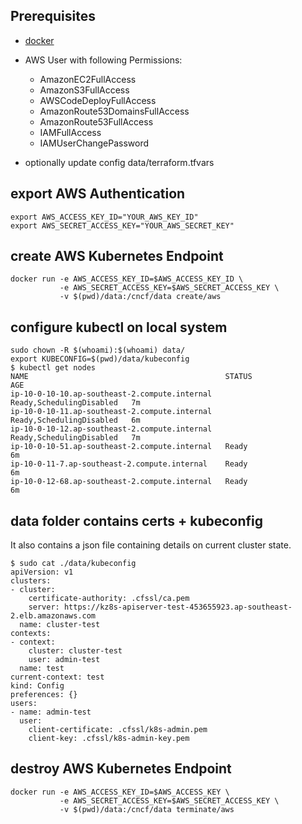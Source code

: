 ## Prerequisites
* [docker](https://docker.io/)

* AWS User with following Permissions:
  - AmazonEC2FullAccess
  - AmazonS3FullAccess
  - AWSCodeDeployFullAccess
  - AmazonRoute53DomainsFullAccess
  - AmazonRoute53FullAccess
  - IAMFullAccess
  - IAMUserChangePassword

* optionally update config data/terraform.tfvars

## export AWS Authentication

```
export AWS_ACCESS_KEY_ID="YOUR_AWS_KEY_ID"
export AWS_SECRET_ACCESS_KEY="YOUR_AWS_SECRET_KEY"
```

## create AWS Kubernetes Endpoint

```
docker run -e AWS_ACCESS_KEY_ID=$AWS_ACCESS_KEY_ID \
           -e AWS_SECRET_ACCESS_KEY=$AWS_SECRET_ACCESS_KEY \
           -v $(pwd)/data:/cncf/data create/aws
```

## configure kubectl on local system

```
sudo chown -R $(whoami):$(whoami) data/
export KUBECONFIG=$(pwd)/data/kubeconfig
$ kubectl get nodes
NAME                                            STATUS                     AGE
ip-10-0-10-10.ap-southeast-2.compute.internal   Ready,SchedulingDisabled   7m
ip-10-0-10-11.ap-southeast-2.compute.internal   Ready,SchedulingDisabled   6m
ip-10-0-10-12.ap-southeast-2.compute.internal   Ready,SchedulingDisabled   7m
ip-10-0-10-51.ap-southeast-2.compute.internal   Ready                      6m
ip-10-0-11-7.ap-southeast-2.compute.internal    Ready                      6m
ip-10-0-12-68.ap-southeast-2.compute.internal   Ready                      6m
```

## data folder contains certs + kubeconfig

It also contains a json file containing details on current cluster state.

```
$ sudo cat ./data/kubeconfig
apiVersion: v1
clusters:
- cluster:
    certificate-authority: .cfssl/ca.pem
    server: https://kz8s-apiserver-test-453655923.ap-southeast-2.elb.amazonaws.com
  name: cluster-test
contexts:
- context:
    cluster: cluster-test
    user: admin-test
  name: test
current-context: test
kind: Config
preferences: {}
users:
- name: admin-test
  user:
    client-certificate: .cfssl/k8s-admin.pem
    client-key: .cfssl/k8s-admin-key.pem
```


## destroy AWS Kubernetes Endpoint

```
docker run -e AWS_ACCESS_KEY_ID=$AWS_ACCESS_KEY \
           -e AWS_SECRET_ACCESS_KEY=$AWS_SECRET_ACCESS_KEY \
           -v $(pwd)/data:/cncf/data terminate/aws
```
